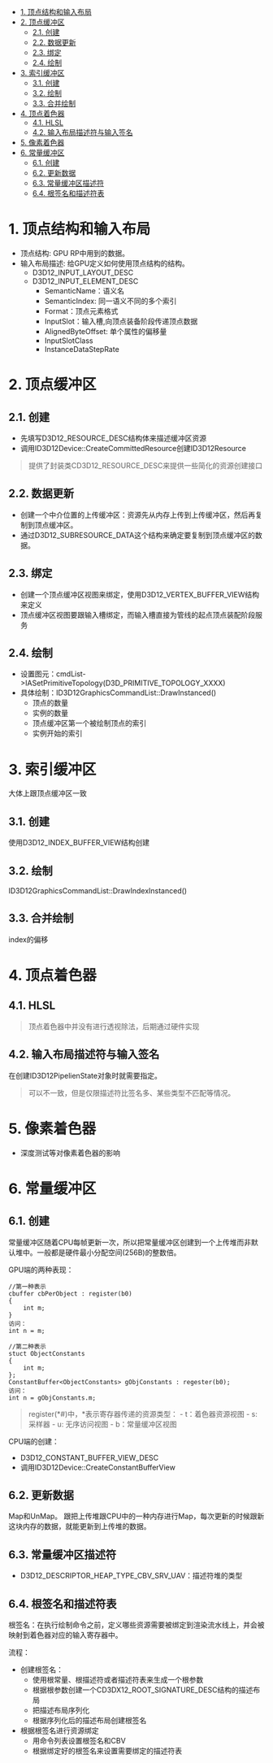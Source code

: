 <!-- TOC -->

- [1. 顶点结构和输入布局](#1-顶点结构和输入布局)
- [2. 顶点缓冲区](#2-顶点缓冲区)
  - [2.1. 创建](#21-创建)
  - [2.2. 数据更新](#22-数据更新)
  - [2.3. 绑定](#23-绑定)
  - [2.4. 绘制](#24-绘制)
- [3. 索引缓冲区](#3-索引缓冲区)
  - [3.1. 创建](#31-创建)
  - [3.2. 绘制](#32-绘制)
  - [3.3. 合并绘制](#33-合并绘制)
- [4. 顶点着色器](#4-顶点着色器)
  - [4.1. HLSL](#41-hlsl)
  - [4.2. 输入布局描述符与输入签名](#42-输入布局描述符与输入签名)
- [5. 像素着色器](#5-像素着色器)
- [6. 常量缓冲区](#6-常量缓冲区)
  - [6.1. 创建](#61-创建)
  - [6.2. 更新数据](#62-更新数据)
  - [6.3. 常量缓冲区描述符](#63-常量缓冲区描述符)
  - [6.4. 根签名和描述符表](#64-根签名和描述符表)

<!-- /TOC -->

# 1. 顶点结构和输入布局
- 顶点结构: GPU RP中用到的数据。
- 输入布局描述: 给GPU定义如何使用顶点结构的结构。
  - D3D12_INPUT_LAYOUT_DESC
  - D3D12_INPUT_ELEMENT_DESC
    - SemanticName：语义名
    - SemanticIndex: 同一语义不同的多个索引
    - Format：顶点元素格式
    - InputSlot：输入槽,向顶点装备阶段传递顶点数据
    - AlignedByteOffset: 单个属性的偏移量
    - InputSlotClass
    - InstanceDataStepRate

# 2. 顶点缓冲区
## 2.1. 创建
- 先填写D3D12_RESOURCE_DESC结构体来描述缓冲区资源
- 调用ID3D12Device::CreateCommittedResource创建ID3D12Resource
> 提供了封装类CD3D12_RESOURCE_DESC来提供一些简化的资源创建接口

## 2.2. 数据更新
- 创建一个中介位置的上传缓冲区：资源先从内存上传到上传缓冲区，然后再复制到顶点缓冲区。
- 通过D3D12_SUBRESOURCE_DATA这个结构来确定要复制到顶点缓冲区的数据。
  
## 2.3. 绑定
- 创建一个顶点缓冲区视图来绑定，使用D3D12_VERTEX_BUFFER_VIEW结构来定义
- 顶点缓冲区视图要跟输入槽绑定，而输入槽直接为管线的起点顶点装配阶段服务

## 2.4. 绘制
- 设置图元：cmdList->IASetPrimitiveTopology(D3D_PRIMITIVE_TOPOLOGY_XXXX)
- 具体绘制：ID3D12GraphicsCommandList::DrawInstanced()
  - 顶点的数量
  - 实例的数量
  - 顶点缓冲区第一个被绘制顶点的索引
  - 实例开始的索引

# 3. 索引缓冲区
大体上跟顶点缓冲区一致
## 3.1. 创建
使用D3D12_INDEX_BUFFER_VIEW结构创建

## 3.2. 绘制
ID3D12GraphicsCommandList::DrawIndexInstanced()

## 3.3. 合并绘制
index的偏移

# 4. 顶点着色器
## 4.1. HLSL
> 顶点着色器中并没有进行透视除法，后期通过硬件实现

## 4.2. 输入布局描述符与输入签名
在创建ID3D12PipelienState对象时就需要指定。

> 可以不一致，但是仅限描述符比签名多、某些类型不匹配等情况。

# 5. 像素着色器
- 深度测试等对像素着色器的影响

# 6. 常量缓冲区
## 6.1. 创建
常量缓冲区随着CPU每帧更新一次，所以把常量缓冲区创建到一个上传堆而非默认堆中。一般都是硬件最小分配空间(256B)的整数倍。

GPU端的两种表现：
```
//第一种表示
cbuffer cbPerObject : register(b0)
{
    int m;
}
访问：
int n = m;

//第二种表示
stuct ObjectConstants
{
    int m;
};
ConstantBuffer<ObjectConstants> gObjConstants : regester(b0);
访问：
int n = gObjConstants.m;
```
> register(*#)中，*表示寄存器传递的资源类型：
    - t：着色器资源视图
    - s: 采样器
    - u: 无序访问视图
    - b：常量缓冲区视图

CPU端的创建：
- D3D12_CONSTANT_BUFFER_VIEW_DESC
- 调用ID3D12Device::CreateConstantBufferView

## 6.2. 更新数据
Map和UnMap。
跟把上传堆跟CPU中的一种内存进行Map，每次更新的时候跟新这块内存的数据，就能更新到上传堆的数据。

## 6.3. 常量缓冲区描述符
- D3D12_DESCRIPTOR_HEAP_TYPE_CBV_SRV_UAV：描述符堆的类型

## 6.4. 根签名和描述符表
根签名：在执行绘制命令之前，定义哪些资源需要被绑定到渲染流水线上，并会被映射到着色器对应的输入寄存器中。

流程：
- 创建根签名：
  - 使用根常量、根描述符或者描述符表来生成一个根参数
  - 根据根参数创建一个CD3DX12_ROOT_SIGNATURE_DESC结构的描述布局
  - 把描述布局序列化
  - 根据序列化后的描述布局创建根签名
- 根据根签名进行资源绑定
  - 用命令列表设置根签名和CBV
  - 根据绑定好的根签名来设置需要绑定的描述符表


